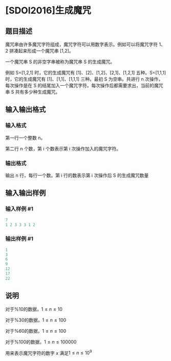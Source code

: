 # [SDOI2016]生成魔咒

## 题目描述

魔咒串由许多魔咒字符组成，魔咒字符可以用数字表示。例如可以将魔咒字符 1、2 拼凑起来形成一个魔咒串 [1,2]。

一个魔咒串 S 的非空字串被称为魔咒串 S 的生成魔咒。

例如 S=[1,2,1] 时，它的生成魔咒有 [1]、[2]、[1,2]、[2,1]、[1,2,1] 五种。S=[1,1,1] 时，它的生成魔咒有 [1]、[1,1]、[1,1,1] 三种。最初 S 为空串。共进行 n 次操作，每次操作是在 S 的结尾加入一个魔咒字符。每次操作后都需要求出，当前的魔咒串 S 共有多少种生成魔咒。

## 输入输出格式

### 输入格式

第一行一个整数 n。

第二行 n 个数，第 i 个数表示第 i 次操作加入的魔咒字符。

### 输出格式

输出 n 行，每行一个数。第 i 行的数表示第 i 次操作后 S 的生成魔咒数量

## 输入输出样例

### 输入样例 #1

```cpp
7
1 2 3 3 3 1 2
```


### 输出样例 #1

```cpp
1
3
6
9
12
17
22
```


## 说明

对于%10的数据，$1 \le n \le 10$

对于%30的数据，$1 \le n \le 100$

对于%60的数据，$1 \le n \le 100$

对于%100的数据，$1 \le n \le 100000$

用来表示魔咒字符的数字 x 满足$1 \le n \le 10^9$

